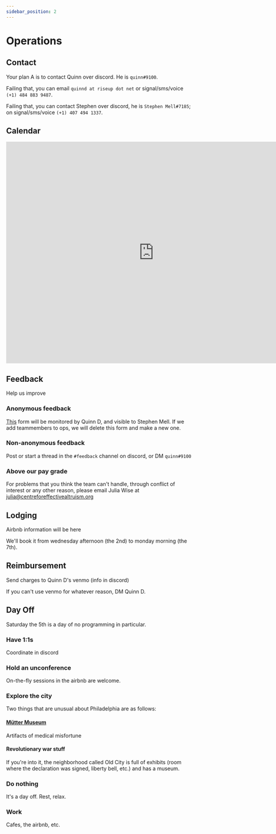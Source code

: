 ```yaml
---
sidebar_position: 2
---
```

# Operations

## Contact

Your plan A is to contact Quinn over discord. He is `quinn#9100`. 

Failing that, you can email `quinnd at riseup dot net` or signal/sms/voice `(+1) 484 883 9487`.

Failing that, you can contact Stephen over discord, he is `Stephen Mell#7185`; on signal/sms/voice `(+1) 407 494 1337`. 

## Calendar

<iframe src="https://calendar.google.com/calendar/embed?src=fkfkjlvou7cjuj77pmc70954pg%40group.calendar.google.com&ctz=America%2FNew_York" style="border: 0" width="800" height="600" frameborder="0" scrolling="no"></iframe>

## Feedback

Help us improve

### Anonymous feedback
[This](https://docs.google.com/forms/d/e/1FAIpQLSdWmOslh4je1YL-aPzKx3HIY7Ky726uV7CLzTT6BgciLwfo7w/viewform?usp=sf_link) form will be monitored by Quinn D, and visible to Stephen Mell. If we add teammembers to ops, we will delete this form and make a new one. 

### Non-anonymous feedback
Post or start a thread in the `#feedback` channel on discord, or DM `quinn#9100`

### Above our pay grade
For problems that you think the team can't handle, through conflict of interest or any other reason, please email Julia Wise at julia@centreforeffectivealtruism.org

## Lodging

Airbnb information will be here

We'll book it from wednesday afternoon (the 2nd) to monday morning (the 7th). 

## Reimbursement

Send charges to Quinn D's venmo (info in discord)

If you can't use venmo for whatever reason, DM Quinn D. 

## Day Off

Saturday the 5th is a day of no programming in particular. 

### Have 1:1s

Coordinate in discord

### Hold an unconference

On-the-fly sessions in the airbnb are welcome. 

### Explore the city

Two things that are unusual about Philadelphia are as follows: 

#### [Mütter Museum](https://muttermuseum.org/)

Artifacts of medical misfortune

#### Revolutionary war stuff

If you're into it, the neighborhood called Old City is full of exhibits (room where the declaration was signed, liberty bell, etc.) and has a museum. 

### Do nothing

It's a day off. Rest, relax. 

### Work

Cafes, the airbnb, etc. 
